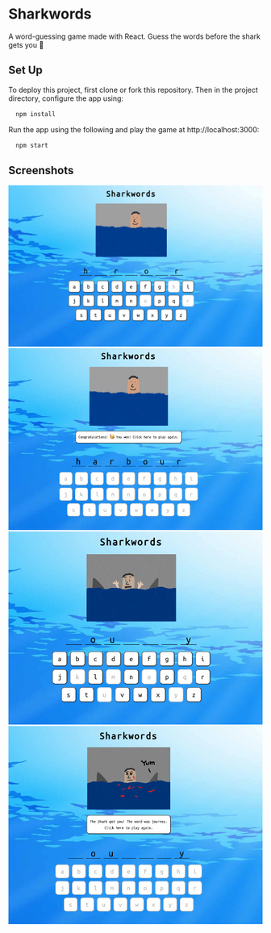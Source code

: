 # Sharkwords

A word-guessing game made with React. Guess the words before the shark gets you 🦈

## Set Up

To deploy this project, first clone or fork this repository.
Then in the project directory, configure the app using:

```bash
  npm install
```

Run the app using the following and play the game at http://localhost:3000:

```bash
  npm start
```

## Screenshots

![App Screenshot](./public/img/demo1.png)
![App Screenshot](./public/img/demo2.png)
![App Screenshot](./public/img/demo3.png)
![App Screenshot](./public/img/demo4.png)
